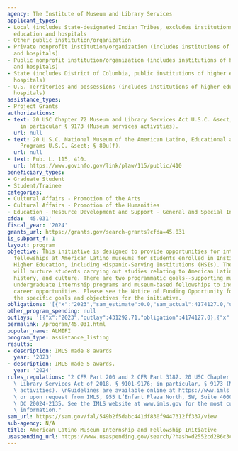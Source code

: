 ```yaml
---
agency: The Institute of Museum and Library Services
applicant_types:
- Local (includes State-designated Indian Tribes, excludes institutions of higher
  education and hospitals
- Other public institution/organization
- Private nonprofit institution/organization (includes institutions of higher education
  and hospitals)
- Public nonprofit institution/organization (includes institutions of higher education
  and hospitals)
- State (includes District of Columbia, public institutions of higher education and
  hospitals)
- U.S. Territories and possessions (includes institutions of higher education and
  hospitals)
assistance_types:
- Project Grants
authorizations:
- text: 20 USC Chapter 72 Museum and Library Services Act U.S.C. &sect; § 9101-9176;
    in particular § 9173 (Museum services activities).
  url: null
- text: 20 U.S.C. National Museum of the American Latino, Educational and Liaison
    Programs U.S.C. &sect; § 80u(f).
  url: null
- text: Pub. L. 115, 410.
  url: https://www.govinfo.gov/link/plaw/115/public/410
beneficiary_types:
- Graduate Student
- Student/Trainee
categories:
- Cultural Affairs - Promotion of the Arts
- Cultural Affairs - Promotion of the Humanities
- Education - Resource Development and Support - General and Special Interest Organizations
cfda: '45.031'
fiscal_year: '2024'
grants_url: https://grants.gov/search-grants?cfda=45.031
is_subpart_f: 1
layout: program
objective: This initiative is designed to provide opportunities for internships and
  fellowships at American Latino museums for students enrolled in Institutions of
  Higher Education, including Hispanic-Serving Institutions (HSIs). The initiative
  will nurture students carrying out studies relating to American Latino life, art,
  history, and culture. There are two programmatic goals--supporting museum-based
  undergraduate internship programs and museum-based fellowships to increase museum
  career opportunities. Please see the Notice of Funding Opportunity for details of
  the specific goals and objectives for the initiative.
obligations: '[{"x":"2023","sam_estimate":0.0,"sam_actual":4174127.0,"usa_spending_actual":4174127.0},{"x":"2024","sam_estimate":0.0,"sam_actual":3500000.0,"usa_spending_actual":2742194.0},{"x":"2025","sam_estimate":0.0,"sam_actual":0.0,"usa_spending_actual":0.0}]'
other_program_spending: null
outlays: '[{"x":"2023","outlay":431292.71,"obligation":4174127.0},{"x":"2024","outlay":8957.4,"obligation":2742194.0},{"x":"2025","outlay":0.0,"obligation":0.0}]'
permalink: /program/45.031.html
popular_name: ALMIFI
program_type: assistance_listing
results:
- description: IMLS made 8 awards
  year: '2023'
- description: IMLS made 5 awards.
  year: '2024'
rules_regulations: "2 CFR Part 200 and 2 CFR Part 3187. 20 USC Chapter 72 Museum and\
  \ Library Services Act of 2018, § 9101-9176; in particular, § 9173 (Museum services\
  \ activities). \nGuidelines are available online at https://www.imls.gov/grants/grant-programs\
  \ or upon request from IMLS, 955 L’Enfant Plaza North, SW, Suite 4000, Washington\
  \ DC 20024-2135. See the IMLS website at www.imls.gov for the most current program\
  \ information."
sam_url: https://sam.gov/fal/549b2f5dabc441df830f9447312ff337/view
sub-agency: N/A
title: American Latino Museum Internship and Fellowship Initiative
usaspending_url: https://www.usaspending.gov/search/?hash=d2552cd286c3cecceb525a84ac90711e
---
```

